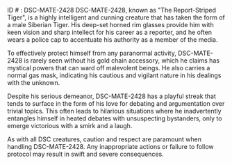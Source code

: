 ID # : DSC-MATE-2428
DSC-MATE-2428, known as "The Report-Striped Tiger", is a highly intelligent and cunning creature that has taken the form of a male Siberian Tiger. His deep-set horned rim glasses provide him with keen vision and sharp intellect for his career as a reporter, and he often wears a police cap to accentuate his authority as a member of the media. 

To effectively protect himself from any paranormal activity, DSC-MATE-2428 is rarely seen without his gold chain accessory, which he claims has mystical powers that can ward off malevolent beings. He also carries a normal gas mask, indicating his cautious and vigilant nature in his dealings with the unknown. 

Despite his serious demeanor, DSC-MATE-2428 has a playful streak that tends to surface in the form of his love for debating and argumentation over trivial topics. This often leads to hilarious situations where he inadvertently entangles himself in heated debates with unsuspecting bystanders, only to emerge victorious with a smirk and a laugh. 

As with all DSC creatures, caution and respect are paramount when handling DSC-MATE-2428. Any inappropriate actions or failure to follow protocol may result in swift and severe consequences.